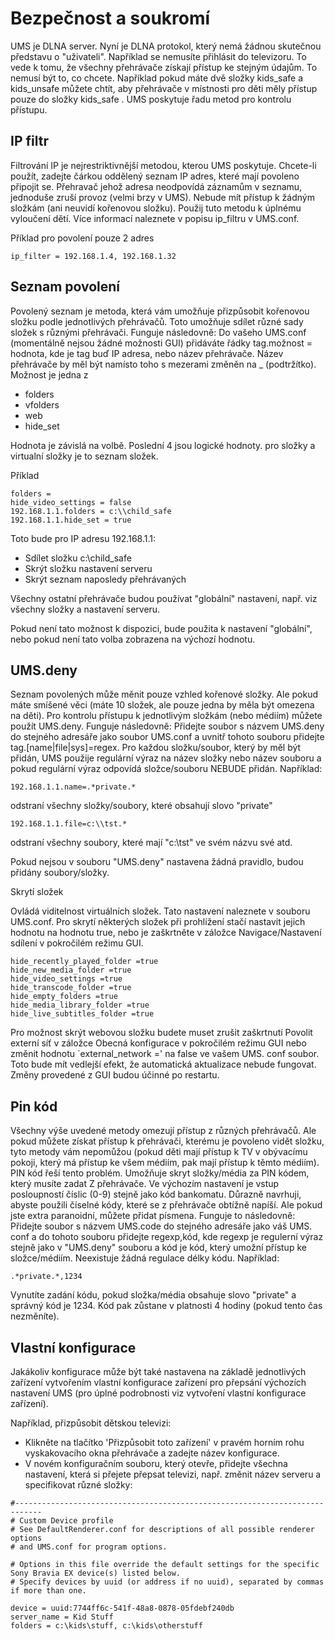 # Bezpečnost a soukromí

UMS je DLNA server. Nyní je DLNA protokol, který nemá žádnou skutečnou představu o "uživateli". Například se nemusíte přihlásit do televizoru. To vede k tomu, že všechny přehrávače získají přístup ke stejným údajům. To nemusí být to, co chcete. Například pokud máte dvě složky kids_safe a kids_unsafe můžete chtít, aby přehrávače v místnosti pro děti měly přístup pouze do složky kids_safe . UMS poskytuje řadu metod pro kontrolu přístupu. 

## IP filtr

Filtrování IP je nejrestriktivnější metodou, kterou UMS poskytuje. Chcete-li použít, zadejte čárkou oddělený seznam IP adres, které mají povoleno připojit se.  Přehravač jehož adresa neodpovídá záznamům v seznamu, jednoduše zruší provoz (velmi brzy v UMS). Nebude mít přístup k žádným složkám (ani neuvidí kořenovou složku). Použij tuto metodu k úplnému vyloučení dětí. Více informací naleznete v popisu ip_filtru v UMS.conf.

Příklad pro povolení pouze 2 adres

```
ip_filter = 192.168.1.4, 192.168.1.32
```

## Seznam povolení

Povolený seznam je metoda, která vám umožňuje přizpůsobit kořenovou složku podle jednotlivých přehrávačů.  Toto umožňuje sdílet různé sady složek s různými přehrávači. Funguje následovně: Do vašeho UMS.conf (momentálně nejsou žádné možnosti GUI) přidáváte řádky tag.možnost = hodnota, kde je tag buď IP adresa, nebo název přehrávače.  Název přehrávače by měl být namísto toho s mezerami změněn na _ (podtržítko). Možnost je jedna z

- folders
- vfolders
- web
- hide_set

Hodnota je závislá na volbě. Poslední 4 jsou logické hodnoty. pro složky a virtualní složky je to seznam složek.

Příklad

```
folders = 
hide_video_settings = false
192.168.1.1.folders = c:\\child_safe
192.168.1.1.hide_set = true
```

Toto bude pro IP adresu 192.168.1.1:

- Sdílet složku c:\child_safe
- Skrýt složku nastavení serveru
- Skrýt seznam naposledy přehrávaných

Všechny ostatní přehrávače budou používat "globální" nastavení, např. viz všechny složky a nastavení serveru.

Pokud není tato možnost k dispozici, bude použita k nastavení "globální", nebo pokud není tato volba zobrazena na výchozí hodnotu.

## UMS.deny

Seznam povolených může měnit pouze vzhled kořenové složky. Ale pokud máte smíšené věci (máte 10 složek, ale pouze jedna by měla být omezena na děti). Pro kontrolu přístupu k jednotlivým složkám (nebo médiím) můžete použít UMS.deny. Funguje následovně: Přidejte soubor s názvem UMS.deny do stejného adresáře jako soubor UMS.conf a uvnitř tohoto souboru přidejte tag.[name|file|sys]=regex. Pro každou složku/soubor, který by měl být přidán, UMS použije regulární výraz na název složky nebo název souboru a pokud regulární výraz odpovídá složce/souboru NEBUDE přidán. Například:
```
192.168.1.1.name=.*private.*
```

odstraní všechny složky/soubory, které obsahují slovo "private"
```
192.168.1.1.file=c:\\tst.*
```

odstraní všechny soubory, které mají "c:\tst" ve svém názvu své atd.

Pokud nejsou v souboru "UMS.deny" nastavena žádná pravidlo, budou přidány soubory/složky.

Skrytí složek

Ovládá viditelnost virtuálních složek. Tato nastavení naleznete v souboru UMS.conf. Pro skrytí některých složek při prohlížení stačí nastavit jejich hodnotu na hodnotu true, nebo je zaškrtněte v záložce Navigace/Nastavení sdílení v pokročilém režimu GUI.

```
hide_recently_played_folder =true
hide_new_media_folder =true
hide_video_settings =true
hide_transcode_folder =true
hide_empty_folders =true
hide_media_library_folder =true
hide_live_subtitles_folder =true
```

Pro možnost skrýt webovou složku budete muset zrušit zaškrtnutí Povolit externí síť v záložce Obecná konfigurace v pokročilém režimu GUI nebo změnit hodnotu `external_network =' na false ve vašem UMS. conf soubor. Toto bude mít vedlejší efekt, že automatická aktualizace nebude fungovat. Změny provedené z GUI budou účinné po restartu.

## Pin kód

Všechny výše uvedené metody omezují přístup z různých přehrávačů. Ale pokud můžete získat přístup k přehrávači, kterému je povoleno vidět složku, tyto metody vám nepomůžou (pokud děti mají přístup k TV v obývacímu pokoji, který má přístup ke všem médiím, pak mají přístup k těmto médiím). PIN kód řeší tento problém. Umožňuje skryt složky/média za PIN kódem, který musíte zadat Z přehrávače. Ve výchozím nastavení je vstup posloupností číslic (0-9) stejně jako kód bankomatu. Důrazně navrhuji, abyste použili číselné kódy, které se z přehrávače obtížně napíší. Ale pokud jste extra paranoidní, můžete přidat písmena. Funguje to následovně: Přidejte soubor s názvem UMS.code do stejného adresáře jako váš UMS. conf a do tohoto souboru přidejte regexp,kód, kde regexp je regulerní výraz stejně jako v "UMS.deny" souboru a kód je kód, který umožní přístup ke složce/médiím. Neexistuje žádná regulace délky kódu. Například:
```
.*private.*,1234
```

Vynutíte zadání kódu, pokud složka/média obsahuje slovo "private" a správný kód je 1234. Kód pak zůstane v platnosti 4 hodiny (pokud tento čas nezměníte).

## Vlastní konfigurace

Jakákoliv konfigurace může být také nastavena na základě jednotlivých zařízení vytvořením vlastní konfigurace zařízení pro přepsání výchozích nastavení UMS (pro úplné podrobnosti viz vytvoření vlastní konfigurace zařízení).

Například, přizpůsobit dětskou televizi:
- Klikněte na tlačítko 'Přizpůsobit toto zařízení' v pravém horním rohu vyskakovacího okna přehrávače a zadejte název konfigurace.
- V novém konfiguračním souboru, který otevře, přidejte všechna nastavení, která si přejete přepsat televizi, např. změnit název serveru a specifikovat různé složky:
```
#----------------------------------------------------------------------------
# Custom Device profile
# See DefaultRenderer.conf for descriptions of all possible renderer options
# and UMS.conf for program options.

# Options in this file override the default settings for the specific Sony Bravia EX device(s) listed below.
# Specify devices by uuid (or address if no uuid), separated by commas if more than one.

device = uuid:7744ff6c-541f-48a8-0878-05fdebf240db
server_name = Kid Stuff
folders = c:\kids\stuff, c:\kids\otherstuff
```
